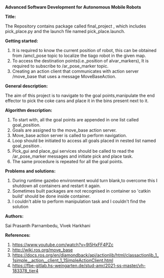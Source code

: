 **Advanced Software Development for Autonomous Mobile Robots**




**Title:**

The Repository contains package called final_project , which includes pick_place.py and the launch file named pick_place.launch.




**Getting started:**

1. It is required to know the current position of robot, this can be obtained from /amcl_pose topic to localize the tiago robot in the given map. 
2. To access the destination points(i.e.,position of alvar_markers), It is required to subscribe to /ar_pose_marker topic.
3. Creating an action client that communicates with action server /move_base that uses a message MoveBaseAction.


**General description:**

The aim of this project is to navigate to the goal points,manipulate the end effector to pick the coke cans and place it in the bins present next to it.


**Algorithm description:**


1. To start with, all the goal points are appended in one list called goal_position.
2. Goals are assigned to the move_base action server.
3. Move_base action server is called to perform navigation.
4. Loop should be initiated to access all goals placed in nested list named goal_position .
5. Pick_gui and place_gui services should be called to read the /ar_pose_marker messages and initiate pick and place task.
6. The same procedure is repeated for all the goal points.


**Problems and solutions:**

1. During runtime gazebo environment would turn blank,to overcome this I shutdown all containers and restart it again.
2. Sometimes built packages are not recognised in container so 'catkin build' should be done inside container.
3. I couldn't able to perform manipulation task and I couldn't find the solution




**Authors:**

  Sai Prasanth Parnambedu,
  Vivek Harkhani

**References:**
 
 1. https://www.youtube.com/watch?v=9l5HxFF4PZc
 2. http://wiki.ros.org/move_base
 3. https://docs.ros.org/en/diamondback/api/actionlib/html/classactionlib_1_1simple__action__client_1_1SimpleActionClient.html
 4. https://fbe-gitlab.hs-weingarten.de/stud-amr/2021-ss-master/vh-183378_tier4
 

